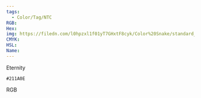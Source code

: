 ```yaml
---
tags:
  - Color/Tag/NTC
RGB:
Hex:
img: https://filedn.com/l0hpzxl1f01yT7GHxtF8cyk/Color%20Snake/standard_csv_to_svg//211A0E.svg
CMYK:
HSL:
Name:
---
```

Eternity
```palette
#211A0E
```
RGB
